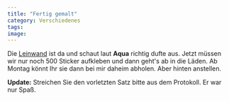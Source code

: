 ```yaml
---
title: "Fertig gemalt"
category: Verschiedenes
tags: 
image: 
---
```


Die [Leinwand](http://www.misantropolis.de/2006/09/test-one-two/) ist da und schaut laut **Aqua** richtig dufte aus. Jetzt müssen wir nur noch 500 Sticker aufkleben und dann geht's ab in die Läden. Ab Montag könnt Ihr sie dann bei mir daheim abholen. Aber hinten anstellen.  

  

**Update:** Streichen Sie den vorletzten Satz bitte aus dem Protokoll. Er war nur Spaß.